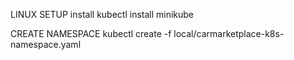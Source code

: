 LINUX SETUP
install kubectl
install minikube

CREATE NAMESPACE
kubectl create -f local/carmarketplace-k8s-namespace.yaml


